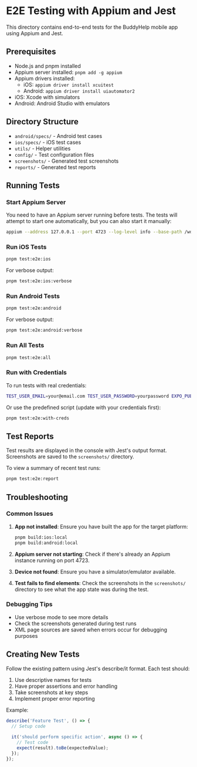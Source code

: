 # E2E Testing with Appium and Jest

This directory contains end-to-end tests for the BuddyHelp mobile app using Appium and Jest.

## Prerequisites

- Node.js and pnpm installed
- Appium server installed: `pnpm add -g appium`
- Appium drivers installed:
  - iOS: `appium driver install xcuitest`
  - Android: `appium driver install uiautomator2`
- iOS: Xcode with simulators
- Android: Android Studio with emulators

## Directory Structure

- `android/specs/` - Android test cases
- `ios/specs/` - iOS test cases
- `utils/` - Helper utilities
- `config/` - Test configuration files
- `screenshots/` - Generated test screenshots
- `reports/` - Generated test reports

## Running Tests

### Start Appium Server

You need to have an Appium server running before tests. The tests will attempt to start one automatically, but you can also start it manually:

```bash
appium --address 127.0.0.1 --port 4723 --log-level info --base-path /wd/hub
```

### Run iOS Tests

```bash
pnpm test:e2e:ios
```

For verbose output:

```bash
pnpm test:e2e:ios:verbose
```

### Run Android Tests

```bash
pnpm test:e2e:android
```

For verbose output:

```bash
pnpm test:e2e:android:verbose
```

### Run All Tests

```bash
pnpm test:e2e:all
```

### Run with Credentials

To run tests with real credentials:

```bash
TEST_USER_EMAIL=your@email.com TEST_USER_PASSWORD=yourpassword EXPO_PUBLIC_CHATWOOT_BASE_URL=https://app.chatwoot.com pnpm test:e2e:all
```

Or use the predefined script (update with your credentials first):

```bash
pnpm test:e2e:with-creds
```

## Test Reports

Test results are displayed in the console with Jest's output format. Screenshots are saved to the `screenshots/` directory.

To view a summary of recent test runs:

```bash
pnpm test:e2e:report
```

## Troubleshooting

### Common Issues

1. **App not installed**: Ensure you have built the app for the target platform:
   ```bash
   pnpm build:ios:local
   pnpm build:android:local
   ```

2. **Appium server not starting**: Check if there's already an Appium instance running on port 4723.

3. **Device not found**: Ensure you have a simulator/emulator available.

4. **Test fails to find elements**: Check the screenshots in the `screenshots/` directory to see what the app state was during the test.

### Debugging Tips

- Use verbose mode to see more details
- Check the screenshots generated during test runs
- XML page sources are saved when errors occur for debugging purposes

## Creating New Tests

Follow the existing pattern using Jest's describe/it format. Each test should:

1. Use descriptive names for tests
2. Have proper assertions and error handling
3. Take screenshots at key steps
4. Implement proper error reporting

Example:

```javascript
describe('Feature Test', () => {
  // Setup code
  
  it('should perform specific action', async () => {
    // Test code
    expect(result).toBe(expectedValue);
  });
});
```
